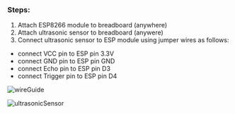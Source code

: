 ### Steps:
1. Attach ESP8266 module to breadboard (anywhere)
2. Attach ultrasonic sensor to breadboard (anywere)
3. Connect ultrasonic sensor to ESP module using jumper wires as follows:
  - connect VCC pin to ESP pin 3.3V
  - connect GND pin to ESP pin GND
  - connect Echo pin to ESP pin D3
  - connect Trigger pin to ESP pin D4

![wireGuide](https://user-images.githubusercontent.com/31028022/69598465-0f472d00-1012-11ea-97fb-d94ac2a1c13e.jpg)

![ultrasonicSensor](https://user-images.githubusercontent.com/31028022/69598464-0eae9680-1012-11ea-9e87-7f454227d45a.jpg)
